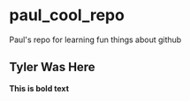 # paul_cool_repo
Paul's repo for learning fun things about github


## Tyler Was Here

**This is bold text**
